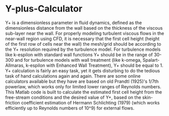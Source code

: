 # Y-plus-Calculator
Y+ is a dimensionless parameter in fluid dynamics, defined as the dimensionless distance from the wall based on the thickness of the
viscous sub-layer near the wall. For properly modeling turbulent viscous flows in the near-wall region using CFD, it is necessary
that the first cell height (height of the first row of cells near the wall) the mesh/grid should be according to the Y+ resolution
required by the turbulence model.
For turbulence models like k-espilon with standard wall functions Y+ should be in the range of 30-300 and for turbulence models with
wall treatment (like k-omega, Spalart-Allmaras, k-espilon with Enhanced Wall Treatment), Y+ should be equal to 1.
Y+ calculation is fairly an easy task, yet it gets disturbing to do the tedious task of hand calculations again and again. There are
some online calculators available but they have are based on old Prandtl (1925)'s 1/7th powerlaw, which works only for limited lower
ranges of Reynolds numbers.
This Matlab code is built to calculate the estimated first cell height from the free-stream conditions and the desired value of Y+,
based on the skin-friction coefficient estimation of Hermann Schlichting (1979) (which works efficiently up to Reynolds numbers of
10^9) for external flows.
